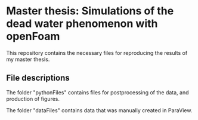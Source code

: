 # Master thesis: Simulations of the dead water phenomenon with openFoam
This repository contains the necessary files for reproducing the results of my master thesis.

## File descriptions
The folder "pythonFiles" contains files for postprocessing of the data, and production of figures.  

The folder "dataFiles" contains data that was manually created in ParaView.
